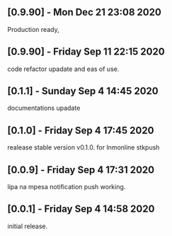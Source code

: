 ## [0.9.90] - Mon Dec 21 23:08 2020
Production ready,
## [0.9.90] - Friday Sep 11 22:15 2020
code refactor upadate and eas of use.

## [0.1.1] - Sunday Sep 4 14:45 2020
documentations upadate

## [0.1.0] - Friday Sep 4 17:45 2020
realease stable version v0.1.0. for lnmonline stkpush

## [0.0.9] - Friday Sep 4 17:31 2020
lipa na mpesa notification push working.

## [0.0.1] - Friday Sep 4 14:58 2020
initial release.